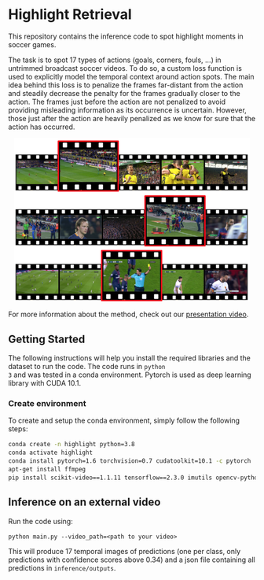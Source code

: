 # Highlight Retrieval

This repository contains the inference code to spot highlight moments in soccer games.

The task is to spot 17 types of actions (goals, corners, fouls, ...) in untrimmed broadcast soccer videos. To do so, a custom loss function is used to explicitly model the temporal context around action spots. The main idea behind this loss is to penalize the frames far-distant from the action and steadily decrease the penalty for the frames gradually closer to the action. The frames just before the action are not penalized to avoid providing misleading information as its occurrence is uncertain. However, those just after the action are heavily penalized as we know for sure that the action has occurred.

<p align="center"><img src="img/Abstract.png" width="480"></p>

For more information about the method, check out our [presentation video](https://www.youtube.com/watch?v=51cyRDcmO00).
</a>


## Getting Started

The following instructions will help you install the required libraries and the dataset to run the code. The code runs in <code>python 3</code> and was tested in a conda environment. Pytorch is used as deep learning library with CUDA 10.1. 


### Create environment

To create and setup the conda environment, simply follow the following steps:

```bash
conda create -n highlight python=3.8
conda activate highlight
conda install pytorch=1.6 torchvision=0.7 cudatoolkit=10.1 -c pytorch
apt-get install ffmpeg
pip install scikit-video==1.1.11 tensorflow==2.3.0 imutils opencv-python==3.4.11.41 SoccerNet moviepy==1.0.3 scikit-learn==0.24.2 ffmpy flask
```


## Inference on an external video

Run the code using:
```
python main.py --video_path=<path to your video>
```

This will produce 17 temporal images of predictions (one per class, only predictions with confidence scores above 0.34) and a json file containing all predictions in <code>inference/outputs</code>.
